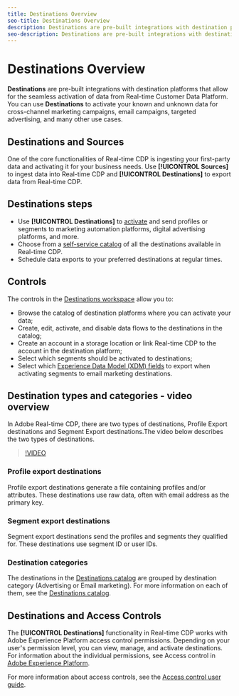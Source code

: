 ```yaml
---
title: Destinations Overview
seo-title: Destinations Overview
description: Destinations are pre-built integrations with destination platforms that allow for the seamless activation of data from Real-time Customer Data Platform. You can use Destinations in the Adobe Real-time Customer Data Platform to activate your known and unknown data for cross-channel marketing campaigns, email campaigns, targeted advertising, and many other use cases.
seo-description: Destinations are pre-built integrations with destination platforms that allow for the seamless activation of data from Real-time Customer Data Platform. You can use Destinations in the Adobe Real-time Customer Data Platform to activate your known and unknown data for cross-channel marketing campaigns, email campaigns, targeted advertising, and many other use cases.
---
```


# Destinations Overview

**Destinations** are pre-built integrations with destination platforms that allow for the seamless activation of data from Real-time Customer Data Platform. You can use **Destinations** to activate your known and unknown data for cross-channel marketing campaigns, email campaigns, targeted advertising, and many other use cases.

## Destinations and Sources

One of the core functionalities of Real-time CDP is ingesting your first-party data and activating it for your business needs. Use **[!UICONTROL Sources]** to ingest data into Real-time CDP and **[!UICONTROL Destinations]** to export data from Real-time CDP. 

## Destinations steps

* Use **[!UICONTROL Destinations]** to [activate](/help/rtcdp/destinations/activate-destinations.md) and send profiles or segments to marketing automation platforms, digital advertising platforms, and more.
* Choose from a [self-service catalog](/help/rtcdp/destinations/destinations-catalog.md) of all the destinations available in Real-time CDP.
* Schedule data exports to your preferred destinations at regular times.

## Controls

The controls in the [Destinations workspace](/help/rtcdp/destinations/destinations-workspace.md) allow you to:

* Browse the catalog of destination platforms where you can activate your data;
* Create, edit, activate, and disable data flows to the destinations in the catalog;
* Create an account in a storage location or link Real-time CDP to the account in the destination platform;
* Select which segments should be activated to destinations;
* Select which [Experience Data Model (XDM) fields](https://www.adobe.io/apis/experienceplatform/home/xdm/xdmservices.html#!api-specification/markdown/narrative/technical_overview/schema_registry/xdm_system/xdm_system_in_experience_platform.md) to export when activating segments to email marketing destinations.

## Destination types and categories - video overview

In Adobe Real-time CDP, there are two types of destinations, Profile Export destinations and Segment Export destinations.The video below describes the two types of destinations. 

>[!VIDEO](https://video.tv.adobe.com/v/29707?quality=12)

### Profile export destinations

Profile export destinations generate a file containing profiles and/or attributes. These destinations use raw data, often with email address as the primary key.

### Segment export destinations

Segment export destinations send the profiles and segments they qualified for. These destinations use segment ID or user IDs.

### Destination categories

The destinations in the [Destinations catalog](/help/rtcdp/destinations/destinations-catalog.md) are grouped by destination category (Advertising or Email marketing). For more information on each of them, see the [Destinations catalog](/help/rtcdp/destinations/destinations-catalog.md).

## Destinations and Access Controls

The **[!UICONTROL Destinations]** functionality in Real-time CDP works with Adobe Experience Platform access control permissions. Depending on your user's permission level, you can view, manage, and activate destinations. For information about the individual permissions, see Access control in [Adobe Experience Platform](https://www.adobe.io/apis/experienceplatform/home/permissions-and-sandboxes/permissions-and-sandboxes.html#!api-specification/markdown/narrative/technical_overview/access-control/access-control-overview.md).

For more information about access controls, see the [Access control user guide](https://www.adobe.io/apis/experienceplatform/home/permissions-and-sandboxes/permissions-and-sandboxes.html#!api-specification/markdown/narrative/technical_overview/access-control/access-control-user-guide.md).